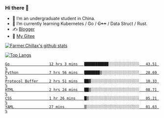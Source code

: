### Hi there 👋

- 🔭 I’m an undergraduate student in China.
- 🌱 I’m currently learning Kubernetes / Go / ~~C++~~ / Data Struct / Rust.
- ✍️ [Blogger](https://blog.farmer233.top)
- 🤔 [My Gitee](https://gitee.com/Farmer-chong)


[![Farmer.Chillax's github stats](https://github-readme-stats.vercel.app/api?username=FarmerChillax)](https://github.com/anuraghazra/github-readme-stats)

[![Top Langs](https://github-readme-stats.vercel.app/api/top-langs/?username=FarmerChillax&layout=compact&hide=html,css,javascript)](https://github.com/anuraghazra/github-readme-stats)

<p>
  <a href="https://wakatime.com/@Farmer">
        <!--START_SECTION:waka-->

```text
Go                  12 hrs 3 mins   ███████████░░░░░░░░░░░░░░   43.51 %
Python              7 hrs 56 mins   ███████▒░░░░░░░░░░░░░░░░░   28.69 %
Protocol Buffer     2 hrs 51 mins   ██▓░░░░░░░░░░░░░░░░░░░░░░   10.33 %
HTML                2 hrs 24 mins   ██▒░░░░░░░░░░░░░░░░░░░░░░   08.71 %
CSS                 1 hr 26 mins    █▒░░░░░░░░░░░░░░░░░░░░░░░   05.21 %
YAML                27 mins         ▒░░░░░░░░░░░░░░░░░░░░░░░░   01.63 %
```

<!--END_SECTION:waka-->
  </a>
</p>

<!--
**Farmer-chong/Farmer-chong** is a ✨ _special_ ✨ repository because its `README.md` (this file) appears on your GitHub profile.

Here are some ideas to get you started:

- 🔭 I’m currently working on ...
- 🌱 I’m currently learning ...
- 👯 I’m looking to collaborate on ...
- 🤔 I’m looking for help with ...
- 💬 Ask me about ...
- 📫 How to reach me: ...
- 😄 Pronouns: ...
- ⚡ Fun fact: ...
-->
